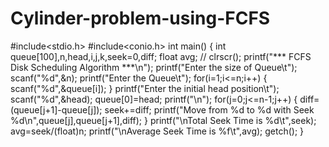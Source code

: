 # Cylinder-problem-using-FCFS

#include<stdio.h>
#include<conio.h>
int main()
{
             int queue[100],n,head,i,j,k,seek=0,diff;
             float avg;
             // clrscr();
             printf("*** FCFS Disk Scheduling Algorithm ***\n");
             printf("Enter the size of Queue\t");
             scanf("%d",&n);
             printf("Enter the Queue\t");
             for(i=1;i<=n;i++)
             {
                          scanf("%d",&queue[i]);
             }
             printf("Enter the initial head position\t");
             scanf("%d",&head);
             queue[0]=head;
             printf("\n");
             for(j=0;j<=n-1;j++)
             {
                          diff=(queue[j+1]-queue[j]);
                          seek+=diff;
                          printf("Move from %d to %d with Seek %d\n",queue[j],queue[j+1],diff);
             }
             printf("\nTotal Seek Time is %d\t",seek);
             avg=seek/(float)n;
             printf("\nAverage Seek Time is %f\t",avg);
             getch();
}
